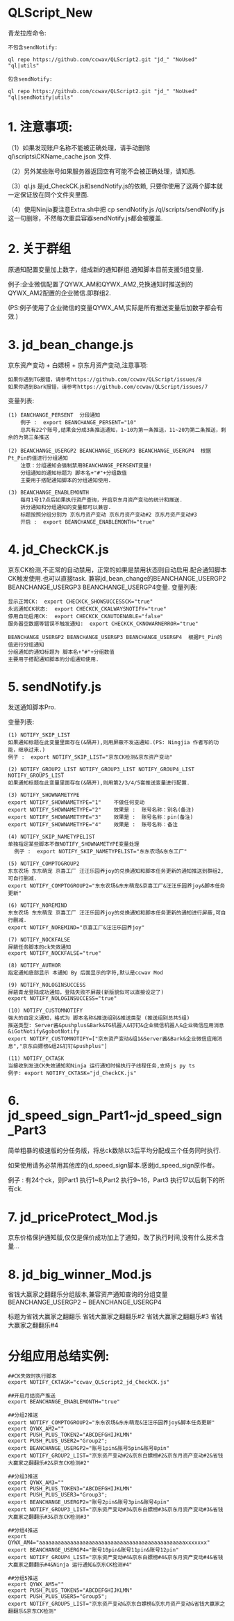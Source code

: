 # QLScript_New

青龙拉库命令:

	不包含sendNotify:

	ql repo https://github.com/ccwav/QLScript2.git "jd_" "NoUsed" "ql|utils"

	包含sendNotify:

	ql repo https://github.com/ccwav/QLScript2.git "jd_" "NoUsed" "ql|sendNotify|utils"


# 1. 注意事项: 
（1）如果发现账户名称不能被正确处理，请手动删除ql\scripts\CKName_cache.json 文件.
	
（2）另外某些账号如果服务器返回空有可能不会被正确处理，请知悉.

（3）ql.js 是jd_CheckCK.js和sendNotify.js的依赖,	只要你使用了这两个脚本就一定保证放在同个文件夹里面.
	
（4）使用Ninjia要注意Extra.sh中把 cp sendNotify.js /ql/scripts/sendNotify.js 这一句删除，不然每次重启容器sendNotify.js都会被覆盖.
  
# 2. 关于群组
原通知配置变量加上数字，组成新的通知群组.通知脚本目前支援5组变量.

例子:企业微信配置了QYWX_AM和QYWX_AM2,兑换通知时推送到的QYWX_AM2配置的企业微信.即群组2.
	
(PS:例子使用了企业微信的变量QYWX_AM,实际是所有推送变量后加数字都会有效.)

# 3. jd_bean_change.js  
京东资产变动 + 白嫖榜 + 京东月资产变动,注意事项: 

	如果你遇到TG报错，请参考https://github.com/ccwav/QLScript/issues/8	
	如果你遇到Bark报错，请参考https://github.com/ccwav/QLScript/issues/7

变量列表:

    (1) EANCHANGE_PERSENT  分段通知	
        例子 :  export BEANCHANGE_PERSENT="10"  	
	    总共有22个账号,结果会分成3条推送通知，1~10为第一条推送，11~20为第二条推送，剩余的为第三条推送
    
    (2) BEANCHANGE_USERGP2 BEANCHANGE_USERGP3 BEANCHANGE_USERGP4  根据Pt_Pin的值进行分组通知
        注意：分组通知会强制禁用BEANCHANGE_PERSENT变量!	
	    分组通知的通知标题为 脚本名+"#"+分组数值
	    主要用于搭配通知脚本的分组通知使用.
    
    (3) BEANCHANGE_ENABLEMONTH
        每月1号17点后如果执行资产查询，开启京东月资产变动的统计和推送.	
	    拆分通知和分组通知的变量都可以兼容.	
	    标题按照分组分别为 京东月资产变动 京东月资产变动#2 京东月资产变动#3 	
	    开启 :  export BEANCHANGE_ENABLEMONTH="true"  	
    
    
  
# 4. jd_CheckCK.js  
京东CK检测,不正常的自动禁用，正常的如果是禁用状态则自动启用.配合通知脚本CK触发使用.也可以直接task.
兼容jd_bean_change的BEANCHANGE_USERGP2 BEANCHANGE_USERGP3 BEANCHANGE_USERGP4变量.
变量列表:
	
	显示正常CK:  export CHECKCK_SHOWSUCCESSCK="true"
	永远通知CK状态:  export CHECKCK_CKALWAYSNOTIFY="true"
	停用自动启用CK:  export CHECKCK_CKAUTOENABLE="false"	
	服务器空数据等错误不触发通知:  export CHECKCK_CKNOWARNERROR="true"
  
	BEANCHANGE_USERGP2 BEANCHANGE_USERGP3 BEANCHANGE_USERGP4  根据Pt_Pin的值进行分组通知        
	分组通知的通知标题为 脚本名+"#"+分组数值
	主要用于搭配通知脚本的分组通知使用.
  
  
# 5. sendNotify.js
发送通知脚本Pro.

变量列表:

    (1) NOTIFY_SKIP_LIST
    如果通知标题在此变量里面存在(&隔开),则用屏蔽不发送通知.(PS: Ningjia 作者写的功能，继承过来.)	
    例子 :  export NOTIFY_SKIP_LIST="京东CK检测&京东资产变动"
    
    (2) NOTIFY_GROUP2_LIST NOTIFY_GROUP3_LIST NOTIFY_GROUP4_LIST NOTIFY_GROUP5_LIST
    如果通知标题在此变量里面存在(&隔开),则用第2/3/4/5套推送变量进行配置.
    
    (3) NOTIFY_SHOWNAMETYPE
    export NOTIFY_SHOWNAMETYPE="1"    不做任何变动
    export NOTIFY_SHOWNAMETYPE="2"    效果是 :  账号名称：别名(备注)	
    export NOTIFY_SHOWNAMETYPE="3"    效果是 :  账号名称：pin(备注)
    export NOTIFY_SHOWNAMETYPE="4"    效果是 :  账号名称：备注
    
    (4) NOTIFY_SKIP_NAMETYPELIST
    单独指定某些脚本不做NOTIFY_SHOWNAMETYPE变量处理
	  例子 :  export NOTIFY_SKIP_NAMETYPELIST="东东农场&东东工厂"
    
    (5) NOTIFY_COMPTOGROUP2
    东东农场 东东萌宠 京喜工厂 汪汪乐园养joy的兑换通知和脚本任务更新的通知推送到群组2,可自行删减.	
    export NOTIFY_COMPTOGROUP2="东东农场&东东萌宠&京喜工厂&汪汪乐园养joy&脚本任务更新"	
    
    (6) NOTIFY_NOREMIND
    东东农场 东东萌宠 京喜工厂 汪汪乐园养joy的兑换通知和脚本任务更新的通知进行屏蔽,可自行删减.	
    export NOTIFY_NOREMIND="京喜工厂&汪汪乐园养joy"
    
    (7) NOTIFY_NOCKFALSE
    屏蔽任务脚本的ck失效通知
    export NOTIFY_NOCKFALSE="true"
    
    (8) NOTIFY_AUTHOR
    指定通知底部显示 本通知 By 后面显示的字符,默认是ccwav Mod
    
    (9) NOTIFY_NOLOGINSUCCESS
    屏蔽青龙登陆成功通知，登陆失败不屏蔽(新版貌似可以直接设定了)
    export NOTIFY_NOLOGINSUCCESS="true" 
    
    (10) NOTIFY_CUSTOMNOTIFY
    强大的自定义通知，格式为 脚本名称&推送组别&推送类型 (推送组别总共5组)
    推送类型: Server酱&pushplus&Bark&TG机器人&钉钉&企业微信机器人&企业微信应用消息&iGotNotify&gobotNotify	
    export NOTIFY_CUSTOMNOTIFY=["京东资产变动&组1&Server酱&Bark&企业微信应用消息","京东白嫖榜&组2&钉钉&pushplus"] 
    
    (11) NOTIFY_CKTASK
    当接收到发送CK失效通知和Ninja 运行通知时候执行子线程任务,支持js py ts 
    例子: export NOTIFY_CKTASK="jd_CheckCK.js"
    
# 6. jd_speed_sign_Part1~jd_speed_sign_Part3
简单粗暴的极速版的分任务版，将总ck数除以3后平均分配成三个任务同时执行.

如果使用请务必禁用其他库的jd_speed_sign脚本.感谢jd_speed_sign原作者。
	
例子 : 有24个ck，则Part1 执行1~8,Part2 执行9~16，Part3 执行17以后剩下的所有ck.

# 7. jd_priceProtect_Mod.js
京东价格保护通知版,仅仅是保价成功加上了通知，改了执行时间,没有什么技术含量...

# 8. jd_big_winner_Mod.js
省钱大赢家之翻翻乐分组版本,兼容资产通知查询的分组变量BEANCHANGE_USERGP2 ~ BEANCHANGE_USERGP4

标题为省钱大赢家之翻翻乐 省钱大赢家之翻翻乐#2 省钱大赢家之翻翻乐#3 省钱大赢家之翻翻乐#4


# 分组应用总结实例:

    ##CK失效时执行脚本
    export NOTIFY_CKTASK="ccwav_QLScript2_jd_CheckCK.js"

    ##开启月结资产推送
    export BEANCHANGE_ENABLEMONTH="true"

    ##分组2推送
    export NOTIFY_COMPTOGROUP2="东东农场&东东萌宠&汪汪乐园养joy&脚本任务更新"
    export QYWX_AM2=""
    export PUSH_PLUS_TOKEN2="ABCDEFGHIJKLMN"
    export PUSH_PLUS_USER2="Group2";
    export BEANCHANGE_USERGP2="账号1pin&账号5pin&账号8pin"
    export NOTIFY_GROUP2_LIST="京东资产变动#2&京东白嫖榜#2&京东月资产变动#2&省钱大赢家之翻翻乐#2&京东CK检测#2"
    
    ##分组3推送
    export QYWX_AM3=""
    export PUSH_PLUS_TOKEN3="ABCDEFGHIJKLMN"
    export PUSH_PLUS_USER3="Group3";
    export BEANCHANGE_USERGP2="账号2pin&账号3pin&账号4pin"
    export NOTIFY_GROUP3_LIST="京东资产变动#3&京东白嫖榜#3&京东月资产变动#3&省钱大赢家之翻翻乐#3&京东CK检测#3"
    
    ##分组4推送
    export QYWX_AM4="aaaaaaaaaaaaaaaaaaaaaaaaaaaaaaaaaaaaaaaaaaaaaaaxxxxxxx"
    export BEANCHANGE_USERGP4="账号10pin&账号11pin&账号12pin"
    export NOTIFY_GROUP4_LIST="京东资产变动#4&京东白嫖榜#4&京东月资产变动#4&省钱大赢家之翻翻乐#4&Ninja 运行通知&京东CK检测#4"
    
    ##分组5推送
    export QYWX_AM5=""
    export PUSH_PLUS_TOKEN5="ABCDEFGHIJKLMN"
    export PUSH_PLUS_USER5="Group5";
    export NOTIFY_GROUP5_LIST="京东资产变动&京东白嫖榜&京东月资产变动&省钱大赢家之翻翻乐&京东CK检测"

